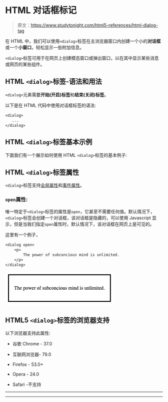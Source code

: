# HTML 对话框标记

> 原文：<https://www.studytonight.com/html5-references/html-dialog-tag>

在 HTML 中，我们可以使用`<dialog>`标签在主浏览器窗口内创建一个小的**对话框**或一个**小窗口**，轻松显示一些附加信息。

`<dialog>`标签可用于在网页上创建模态窗口或弹出窗口，以在其中显示某些消息或网页的某些组件。

## HTML `<dialog>`标签-语法和用法

`<dialog>`元素需要**开始(开启)标签**和**结束(关闭)标签**。

以下是在 HTML 代码中使用对话框标签的语法:

```
<dialog>
   ...
</dialog>
```

## HTML `<dialog>`标签基本示例

下面我们有一个展示如何使用 HTML `<dialog>`标签的基本例子:

## HTML `<dialog>`标签属性

`<dialog>`标签支持[全局属性](https://www.studytonight.com/html5-references/html-global-attributes)和[事件属性](https://www.studytonight.com/html5-references/html-event-attributes)。

### `open`属性:

唯一特定于`<dialog>`标签的属性是`open`，它甚至不需要任何值。默认情况下，`<dialog>`标签会创建一个对话框，该对话框是隐藏的，可以使用 Javascript 显示，但是当我们指定`open`属性时，默认情况下，该对话框在网页上是可见的。

这里有一个例子，

```
<dialog open>  
    <p>
        The power of subconcious mind is unlimited. 
    </p>  
</dialog>
```

![example of HTML dialog tag](img/ba306b6ddb568742161b5671ce430238.png)

## HTML5 `<dialog>`标签的浏览器支持

以下浏览器支持此属性:

*   谷歌 Chrome - 37.0

*   互联网浏览器- 79.0

*   Firefox - 53.0+

*   Opera - 24.0

*   Safari -不支持

* * *

* * *